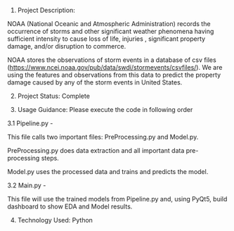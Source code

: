 1. Project Description:

NOAA (National Oceanic and Atmospheric Administration) records the occurrence of storms and other significant weather phenomena having sufficient intensity to cause loss of life, injuries
, significant property damage, and/or disruption to commerce.

NOAA stores the observations of storm events in a database of csv files (https://www.ncei.noaa.gov/pub/data/swdi/stormevents/csvfiles/). We are using the features and observations from this 
data to predict the property damage caused by any of the storm events in United States.

2. Project Status: Complete

3. Usage Guidance: Please execute the code in following order

3.1 Pipeline.py - 

This file calls two important files: PreProcessing.py and Model.py.

PreProcessing.py does data extraction and all important data pre-processing steps.

Model.py uses the processed data and trains and predicts the model.

3.2 Main.py - 

This file will use the trained models from Pipeline.py and, using PyQt5, build dashboard to show EDA and Model results.

4. Technology Used: Python
